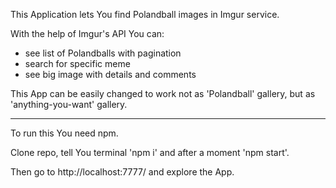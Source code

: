 This Application lets You find Polandball images in Imgur service.

With the help of Imgur's API You can:
- see list of Polandballs with pagination
- search for specific meme
- see big image with details and comments

This App can be easily changed to work not as 'Polandball' gallery, but as 'anything-you-want' gallery.

-------

To run this You need npm.

Clone repo, tell You terminal 'npm i' and after a moment 'npm start'.

Then go to http://localhost:7777/ and explore the App.
